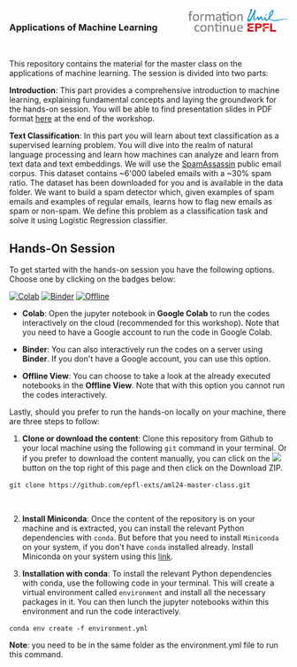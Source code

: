<img src="static/Logo-FCUE-2019-cmjn.png" width="180px" align="right">


### Applications of Machine Learning

&nbsp;
&nbsp;

This repository contains the material for the master class on the applications of machine learning. The session is divided into two parts:

**Introduction**: This part provides a comprehensive introduction to machine learning, explaining fundamental concepts and laying the groundwork for the hands-on session. You will be able to find presentation slides in PDF format [here]() at the end of the workshop.

**Text Classification**: In this part you will learn about text classification as a supervised learning problem. You will dive into the realm of natural language processing and learn how machines can analyze and learn from text data and text embeddings. 
We will use the [SpamAssassin](https://spamassassin.apache.org/) public email corpus. This dataset contains ~6'000 labeled emails with a ~30% spam ratio. The dataset has been downloaded for you and is available in the data folder. 
We want to build a spam detector which, given examples of spam emails and examples of regular emails, learns how to flag new emails as spam or non-spam. We define this problem as a classification task and solve it using Logistic Regression classifier. 



## Hands-On Session

To get started with the hands-on session you have the following options. Choose one by clicking on the badges below:


[![Colab](https://colab.research.google.com/assets/colab-badge.svg)](https://colab.research.google.com/github/epfl-exts/aml24-master-class/blob/main/text_classification/notebook-1.ipynb) 
[![Binder](https://mybinder.org/badge_logo.svg)](https://mybinder.org/v2/gh/epfl-exts/aml24-master-class/c03e8f694cde6e00615d8c340f2ee93fa512f816?urlpath=lab%2Ftree%2Ftext_classification%2Fnotebook-1.ipynb)
[![Offline](https://img.shields.io/badge/Offline_View-Open-Blue.svg)](https://github.com/epfl-exts/aml24-master-class/blob/main/static/notebook-1_completed.ipynb)


- **Colab**: Open the jupyter notebook in **Google Colab** to run the codes interactively on the cloud (recommended for this workshop). Note that you need to have a Google account to run the code in Google Colab.

- **Binder**: You can also interactively run the codes on a server using **Binder**. If you don't have a Google account, you can use this option. 

- **Offline View**: You can choose to take a look at the already executed notebooks in the **Offline View**. Note that with this option you cannot run the codes interactively.


Lastly, should you prefer to run the hands-on locally on your machine, there are three steps to follow:

1. **Clone or download the content**: Clone this repository from Github to your local machine using the following `git` command in your terminal. Or if you prefer to download the content manually, you can click on the ![](https://placehold.co/60x25/green/white?text=<>+Code) button on the top right of this page and then click on the Download ZIP.
```
git clone https://github.com/epfl-exts/aml24-master-class.git
```
<br>

2. **Install Miniconda**: Once the content of the repository is on your machine and is extracted, you can install the relevant Python dependencies with `conda`. But before that you need to install `Miniconda` on your system, if you don't have `conda` installed already. Install Miniconda on your system using this [link](https://docs.conda.io/en/latest/miniconda.html).

3. **Installation with conda**: To install the relevant Python dependencies with conda, use the following code in your terminal. This will create a virtual environment called `environment` and install all the necessary packages in it. You can then lunch the jupyter notebooks within this environment and run the code interactively.

```
conda env create -f environment.yml
```

**Note**: you need to be in the same folder as the environment.yml file to run this command.